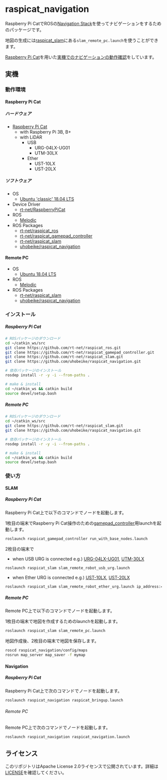 # raspicat_navigation

Raspberry Pi CatでROSの[Navigation Stack](https://wiki.ros.org/navigation)を使ってナビゲーションをするためのパッケージです。

地図の生成には[raspicat_slam](https://github.com/rt-net/raspicat_slam)にある`slam_remote_pc.launch`を使うことができます。

[Raspberry Pi Cat](https://rt-net.jp/products/raspberry-pi-cat/)を用いた[実機でのナビゲーションの動作確認](https://youtu.be/ObsD6C73Xr4)をしています。

## 実機
### 動作環境
#### Raspberry Pi Cat
##### ハードウェア

* [Raspberry Pi Cat](https://rt-net.jp/products/raspberry-pi-cat/)
  * with Raspberry Pi 3B, B+
  * with LiDAR
    * USB
      * URG-04LX-UG01
      * UTM-30LX
    * Ether
      * UST-10LX
      * UST-20LX

##### ソフトウェア

* OS
  * [Ubuntu 'classic' 18.04 LTS](https://wiki.ubuntu.com/ARM/RaspberryPi)
* Device Driver
  * [rt-net/RaspberryPiCat](https://github.com/rt-net/raspicat_setup_scripts)
* ROS
  * [Melodic](https://wiki.ros.org/melodic/Installation/Ubuntu)
* ROS Packages
  * [rt-net/raspicat_ros](https://github.com/rt-net/raspicat_ros)
  * [rt-net/raspicat_gamepad_controller](https://github.com/rt-net/raspicat_gamepad_controller)
  * [rt-net/raspicat_slam](https://github.com/rt-net/raspicat_slam)
  * [uhobeike/raspicat_navigation](https://github.com/uhobeike/raspicat_navigation)

#### Remote PC

* OS
  * [Ubuntu 18.04 LTS](https://www.ubuntulinux.jp/News/ubuntu1804-ja-remix)
* ROS
  * [Melodic](https://wiki.ros.org/melodic/Installation/Ubuntu)
* ROS Packages
  * [rt-net/raspicat_slam](https://github.com/rt-net/raspicat_slam)
  * [uhobeike/raspicat_navigation](https://github.com/uhobeike/raspicat_navigation)

### インストール

##### Raspberry Pi Cat
```sh
# ROSパッケージのダウンロード
cd ~/catkin_ws/src
git clone https://github.com/rt-net/raspicat_ros.git
git clone https://github.com/rt-net/raspicat_gamepad_controller.git
git clone https://github.com/rt-net/raspicat_slam.git
git clone https://github.com/uhobeike/raspicat_navigation.git

# 依存パッケージのインストール
rosdep install -r -y -i --from-paths .

# make & install
cd ~/catkin_ws && catkin build
source devel/setup.bash
```

##### Remote PC
```sh
# ROSパッケージのダウンロード
cd ~/catkin_ws/src
git clone https://github.com/rt-net/raspicat_slam.git
git clone https://github.com/uhobeike/raspicat_navigation.git

# 依存パッケージのインストール
rosdep install -r -y -i --from-paths .

# make & install
cd ~/catkin_ws && catkin build
source devel/setup.bash
```

### 使い方

#### SLAM

##### Raspberry Pi Cat

Raspberry Pi Cat上で以下のコマンドでノードを起動します。

1枚目の端末でRaspberry Pi Cat操作のための[gamepad_controller](https://gaming.logicool.co.jp/ja-jp/products/gamepads/f710-wireless-gamepad.940-000144.html)用launchを起動します。

```sh
roslaunch raspicat_gamepad_controller run_with_base_nodes.launch
```

2枚目の端末で

* when USB URG is connected e.g.) [URG-04LX-UG01](https://www.hokuyo-aut.co.jp/search/single.php?serial=17), [UTM-30LX](https://www.hokuyo-aut.co.jp/search/single.php?serial=21)
```sh
roslaunch raspicat_slam slam_remote_robot_usb_urg.launch
```

* when Ether URG is connected e.g.) [UST-10LX](https://www.hokuyo-aut.co.jp/search/single.php?serial=16), [UST-20LX](https://www.hokuyo-aut.co.jp/search/single.php?serial=16)

```sh
roslaunch raspicat_slam slam_remote_robot_ether_urg.launch ip_address:="192.168.0.10"
```


##### Remote PC

Remote PC上で以下のコマンドでノードを起動します。

1枚目の端末で地図を作成するためのlaunchを起動します。

```sh
roslaunch raspicat_slam slam_remote_pc.launch
```

地図作成後、2枚目の端末で地図を保存します。

```sh
roscd raspicat_navigation/config/maps
rosrun map_server map_saver -f mymap
```

#### Navigation

##### Raspberry Pi Cat

Raspberry Pi Cat上で次のコマンドでノードを起動します。

```sh
roslaunch raspicat_navigation raspicat_bringup.launch
```

###### Remote PC

Remote PC上で次のコマンドでノードを起動します。

```sh
roslaunch raspicat_navigation raspicat_navigation.launch 
```

## ライセンス

このリポジトリはApache License 2.0ライセンスで公開されています。詳細は[LICENSE](./LICENSE)を確認してください。


